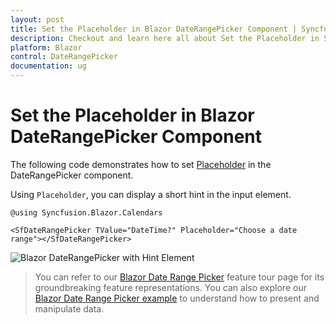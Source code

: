 ```yaml
---
layout: post
title: Set the Placeholder in Blazor DateRangePicker Component | Syncfusion
description: Checkout and learn here all about Set the Placeholder in Syncfusion Blazor DateRangePicker component and more.
platform: Blazor
control: DateRangePicker
documentation: ug
---
```


# Set the Placeholder in Blazor DateRangePicker Component

The following code demonstrates how to set [Placeholder](https://help.syncfusion.com/cr/blazor/Syncfusion.Blazor.Calendars.SfDateRangePicker-1.html#Syncfusion_Blazor_Calendars_SfDateRangePicker_1_Placeholder) in the DateRangePicker component.

Using `Placeholder`, you can display a short hint in the input element.

```cshtml
@using Syncfusion.Blazor.Calendars

<SfDateRangePicker TValue="DateTime?" Placeholder="Choose a date range"></SfDateRangePicker>
```


![Blazor DateRangePicker with Hint Element](../images/blazor-daterangepicker-hint-element.png)

> You can refer to our [Blazor Date Range Picker](https://www.syncfusion.com/blazor-components/blazor-daterangepicker) feature tour page for its groundbreaking feature representations. You can also explore our [Blazor Date Range Picker example](https://blazor.syncfusion.com/demos/daterangepicker/default-functionalities?theme=bootstrap4) to understand how to present and manipulate data.